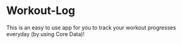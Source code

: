 # Workout-Log
This is an easy to use app for you to track your workout progresses everyday (by using Core Data)! 
